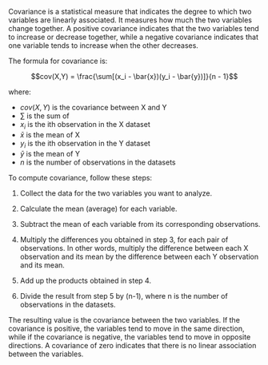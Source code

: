 Covariance is a statistical measure that indicates the degree to which two variables are linearly associated. It measures how much the two variables change together. A positive covariance indicates that the two variables tend to increase or decrease together, while a negative covariance indicates that one variable tends to increase when the other decreases.

The formula for covariance is:

$$cov(X,Y) = \frac{\sum[(x_i - \bar{x})(y_i - \bar{y})]}{n - 1}$$

where:

- $cov(X,Y)$ is the covariance between X and Y
- $\sum$ is the sum of
- $x_i$ is the ith observation in the X dataset
- $\bar{x}$ is the mean of X
- $y_i$ is the ith observation in the Y dataset
- $\bar{y}$ is the mean of Y
- $n$ is the number of observations in the datasets

To compute covariance, follow these steps:

1. Collect the data for the two variables you want to analyze.

1. Calculate the mean (average) for each variable.

1. Subtract the mean of each variable from its corresponding observations.

1. Multiply the differences you obtained in step 3, for each pair of observations. In other words, multiply the difference between each X observation and its mean by the difference between each Y observation and its mean.

1. Add up the products obtained in step 4.

1. Divide the result from step 5 by (n-1), where n is the number of observations in the datasets.

The resulting value is the covariance between the two variables. If the covariance is positive, the variables tend to move in the same direction, while if the covariance is negative, the variables tend to move in opposite directions. A covariance of zero indicates that there is no linear association between the variables.
